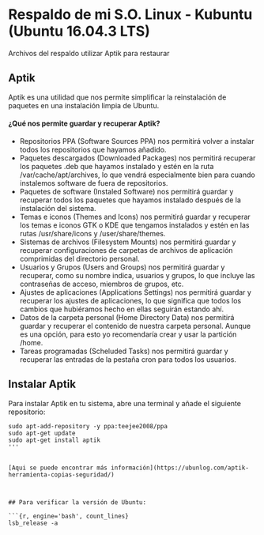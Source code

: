 # Respaldo de mi S.O. Linux - Kubuntu (Ubuntu 16.04.3 LTS)

Archivos del respaldo utilizar Aptik para restaurar

## Aptik
Aptik es una utilidad que nos permite simplificar la reinstalación de paquetes en una instalación limpia de Ubuntu.

#### ¿Qué nos permite guardar y recuperar Aptik?

* Repositorios PPA (Software Sources PPA) nos permitirá volver a instalar todos los repositorios que hayamos añadido.
* Paquetes descargados (Downloaded Packages) nos permitirá recuperar los paquetes .deb que hayamos instalado y estén en la ruta /var/cache/apt/archives, lo que vendrá especialmente bien para cuando instalemos software de fuera de repositorios.
* Paquetes de software (Instaled Software) nos permitirá guardar y recuperar todos los paquetes que hayamos instalado después de la instalación del sistema.
* Temas e iconos (Themes and Icons) nos permitirá guardar y recuperar los temas e iconos GTK o KDE que tengamos instalados y estén en las rutas /usr/share/icons y /user/share/themes.
* Sistemas de archivos (Filesystem Mounts) nos permitirá guardar y recuperar configuraciones de carpetas de archivos de aplicación comprimidas del directorio personal.
* Usuarios y Grupos (Users and Groups) nos permitirá guardar y recuperar, como su nombre indica, usuarios y grupos, lo que incluye las contraseñas de acceso, miembros de grupos, etc.
* Ajustes de aplicaciones (Applications Settings) nos permitirá guardar y recuperar los ajustes de aplicaciones, lo que significa que todos los cambios que hubiéramos hecho en ellas seguirán estando ahí.
* Datos de la carpeta personal (Home Directory Data) nos permitirá guardar y recuperar el contenido de nuestra carpeta personal. Aunque es una opción, para esto yo recomendaría crear y usar la partición /home.
* Tareas programadas (Scheluded Tasks) nos permitirá guardar y recuperar las entradas de la pestaña cron para todos los usuarios.

## Instalar Aptik

Para instalar Aptik en tu sistema, abre una terminal y añade el siguiente repositorio:

```{r, engine='bash', count_lines}
sudo apt-add-repository -y ppa:teejee2008/ppa
sudo apt-get update
sudo apt-get install aptik
'''


[Aqui se puede encontrar más información](https://ubunlog.com/aptik-herramienta-copias-seguridad/)



## Para verificar la versión de Ubuntu:

```{r, engine='bash', count_lines}
lsb_release -a
```
